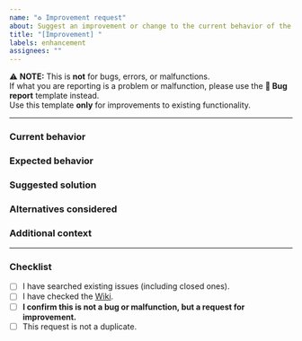 ```yaml
---
name: "♻️ Improvement request"
about: Suggest an improvement or change to the current behavior of the integration
title: "[Improvement] "
labels: enhancement
assignees: ""
---
```


⚠️ **NOTE:** This is **not** for bugs, errors, or malfunctions.  
If what you are reporting is a problem or malfunction, please use the **🐞 Bug report** template instead.  
Use this template **only** for improvements to existing functionality.

---

### Current behavior
<!-- Describe the current behavior of the integration. -->

### Expected behavior
<!-- Describe what you would expect instead. -->

### Suggested solution
<!-- If you have an idea of how it could be improved, describe it here. -->

### Alternatives considered
<!-- Mention other approaches you thought about. -->

### Additional context
<!-- Add any other context, screenshots, or examples related to your request. -->

---

### Checklist
- [ ] I have searched existing issues (including closed ones).
- [ ] I have checked the [Wiki](https://github.com/figorr/meteocat/wiki).
- [ ] **I confirm this is not a bug or malfunction, but a request for improvement.**
- [ ] This request is not a duplicate.

